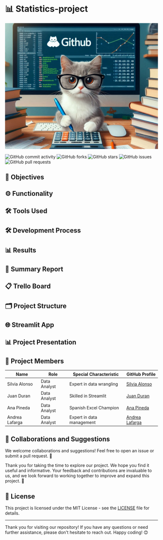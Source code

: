 # 📊 Statistics-project

![Cover Image](./images/gato.png)

![GitHub commit activity](https://img.shields.io/github/commit-activity/m/datasilvia/Statistics-project)
![GitHub forks](https://img.shields.io/github/forks/datasilvia/Statistics-project)
![GitHub stars](https://img.shields.io/github/stars/datasilvia/Statistics-project)
![GitHub issues](https://img.shields.io/github/issues/datasilvia/Statistics-project)
![GitHub pull requests](https://img.shields.io/github/issues-pr/datasilvia/Statistics-project)

## 🎯 Objectives

## ⚙️ Functionality

## 🛠️ Tools Used

## 🛠️ Development Process

## 📊 Results

## 📄 Summary Report

## 📋 Trello Board

## 🗂️ Project Structure

## 🌐 Streamlit App

## 📊 Project Presentation

## 👥 Project Members

| Name          | Role         | Special Characteristic       | GitHub Profile                          |
|---------------|--------------|------------------------------|-----------------------------------------|
| Silvia Alonso | Data Analyst | Expert in data wrangling     | [Silvia Alonso](https://github.com/datasilvia)  |
| Juan Duran    | Data Analyst | Skilled in Streamlit      | [Juan Duran](https://github.com/Jotis86)        |
| Ana Pineda    | Data Analyst | Spanish Excel Champion       | [Ana Pineda](https://github.com/asdianita)        |
| Andrea Lafarga| Data Analyst | Expert in data management    | [Andrea Lafarga](https://github.com/AndreaLaHe)|

## 🤝 Collaborations and Suggestions

We welcome collaborations and suggestions! Feel free to open an issue or submit a pull request. 🚀

Thank you for taking the time to explore our project. We hope you find it useful and informative. Your feedback and contributions are invaluable to us, and we look forward to working together to improve and expand this project. 🙌

## 📜 License

This project is licensed under the MIT License - see the [LICENSE](LICENSE) file for details.

---

Thank you for visiting our repository! If you have any questions or need further assistance, please don't hesitate to reach out. Happy coding! 😊
